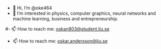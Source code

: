 - 👋 Hi, I’m @oke464
- 👀 I’m interested in physics, computer graphics, neural networks and machine learning, business and entrepreneurship.
<!---
#- 🌱 I’m currently learning 
#- 💞️ I’m looking to collaborate on ...
--->
#- 📫 How to reach me: oskan803@student.liu.se
- 📫 How to reach me: oskar.andersson@liu.se

<!---
oke464/oke464 is a ✨ special ✨ repository because its `README.md` (this file) appears on your GitHub profile.
You can click the Preview link to take a look at your changes.
--->
